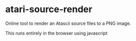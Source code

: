 # atari-source-render
Online tool to render an Atascii source files to a PNG image.

This runs entirely in the browser using javascript
